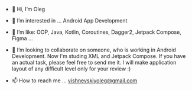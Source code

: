 - 👋 Hi, I’m Oleg
- 👀 I’m interested in ... Android App Development
- 🌱 I’m like: OOP, Java, Kotlin, Coroutines, Dagger2, Jetpack Compose, Figma ...
- 💞️ I’m looking to collaborate on someone, who is working in Android Development. Now I'm studing XML and Jetpack Compose. If you have an actual task, please feel free to send me it. I will make application layout of any difficult level only for your review :)


- 📫 How to reach me ...
vishnevskiyoleg@gmail.com
